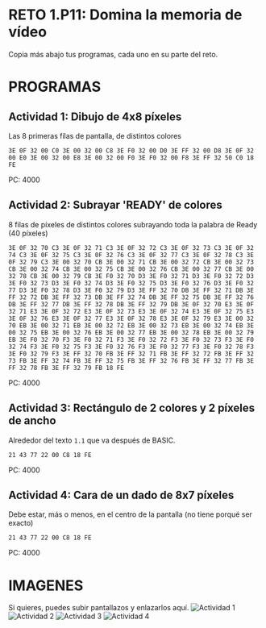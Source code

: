 # RETO 1.P11: Domina la memoria de vídeo
Copia más abajo tus programas, cada uno en su parte del reto.

# PROGRAMAS

## Actividad 1: Dibujo de 4x8 píxeles
Las 8 primeras fílas de pantalla, de distintos colores
```
3E 0F 32 00 C0 3E 00 32 00 C8 3E F0 32 00 D0 3E FF 32 00 D8 3E 0F 32 00 E0 3E 00 32 00 E8 3E 00 32 00 F0 3E F0 32 00 F8 3E FF 32 50 C0 18 FE
```
PC: 4000

## Actividad 2: Subrayar 'READY' de colores
8 filas de píxeles de distintos colores subrayando toda la palabra de Ready (40 píxeles)
```
3E 0F 32 70 C3 3E 0F 32 71 C3 3E 0F 32 72 C3 3E 0F 32 73 C3 3E 0F 32 74 C3 3E 0F 32 75 C3 3E 0F 32 76 C3 3E 0F 32 77 C3 3E 0F 32 78 C3 3E 0F 32 79 C3 3E 00 32 70 CB 3E 00 32 71 CB 3E 00 32 72 CB 3E 00 32 73 CB 3E 00 32 74 CB 3E 00 32 75 CB 3E 00 32 76 CB 3E 00 32 77 CB 3E 00 32 78 CB 3E 00 32 79 CB 3E F0 32 70 D3 3E F0 32 71 D3 3E F0 32 72 D3 3E F0 32 73 D3 3E F0 32 74 D3 3E F0 32 75 D3 3E F0 32 76 D3 3E F0 32 77 D3 3E F0 32 78 D3 3E F0 32 79 D3 3E FF 32 70 DB 3E FF 32 71 DB 3E FF 32 72 DB 3E FF 32 73 DB 3E FF 32 74 DB 3E FF 32 75 DB 3E FF 32 76 DB 3E FF 32 77 DB 3E FF 32 78 DB 3E FF 32 79 DB 3E 0F 32 70 E3 3E 0F 32 71 E3 3E 0F 32 72 E3 3E 0F 32 73 E3 3E 0F 32 74 E3 3E 0F 32 75 E3 3E 0F 32 76 E3 3E 0F 32 77 E3 3E 0F 32 78 E3 3E 0F 32 79 E3 3E 00 32 70 EB 3E 00 32 71 EB 3E 00 32 72 EB 3E 00 32 73 EB 3E 00 32 74 EB 3E 00 32 75 EB 3E 00 32 76 EB 3E 00 32 77 EB 3E 00 32 78 EB 3E 00 32 79 EB 3E F0 32 70 F3 3E F0 32 71 F3 3E F0 32 72 F3 3E F0 32 73 F3 3E F0 32 74 F3 3E F0 32 75 F3 3E F0 32 76 F3 3E F0 32 77 F3 3E F0 32 78 F3 3E F0 32 79 F3 3E FF 32 70 FB 3E FF 32 71 FB 3E FF 32 72 FB 3E FF 32 73 FB 3E FF 32 74 FB 3E FF 32 75 FB 3E FF 32 76 FB 3E FF 32 77 FB 3E FF 32 78 FB 3E FF 32 79 FB 18 FE
```
PC: 4000

## Actividad 3: Rectángulo de 2 colores y 2 píxeles de ancho
Alrededor del texto `1.1` que va después de BASIC.
```
21 43 77 22 00 C8 18 FE
```
PC: 4000

## Actividad 4: Cara de un dado de 8x7 píxeles
Debe estar, más o menos, en el centro de la pantalla (no tiene porqué ser exacto)
```
21 43 77 22 00 C8 18 FE
```
PC: 4000

# IMAGENES
Si quieres, puedes subir pantallazos y enlazarlos aquí.
![Actividad 1](/tuimagen1.png)
![Actividad 2](/tuimagen2.png)
![Actividad 3](/tuimagen3.png)
![Actividad 4](/tuimagen4.png)

